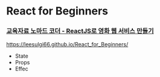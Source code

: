 # React for Beginners

### [교육자료 노마드 코더 - ReactJS로 영화 웹 서비스 만들기](https://nomadcoders.co/react-for-beginners)

https://leesulgi66.github.io/React_for_Beginners/

- State
- Props
- Effec
